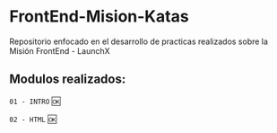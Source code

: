 # FrontEnd-Mision-Katas

Repositorio enfocado en el desarrollo de practicas realizados sobre la Misión FrontEnd - LaunchX

## Modulos realizados:

`01 - INTRO` 🆗

`02 - HTML` 🆗
